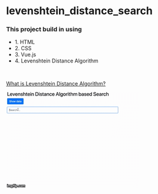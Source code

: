 # levenshtein_distance_search
<h3>This project build in using</h3>
<ul>
    <li>1. HTML</li>
    <li>2. CSS</li>
    <li>3. Vue.js</li>
    <li>4. Levenshtein Distance Algorithm</li>
</ul>

<br/>

<a href="https://en.wikipedia.org/wiki/Levenshtein_distance">What is Levenshtein Distance Algorithm?</a>

<img src="./src/gif/demo.gif"/>

